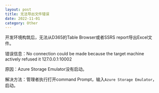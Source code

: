 ```yaml
---
layout: post
title: 无法导出文件错误
date: 2022-11-01
category: Other
---
```


开发环境构筑后，无法从D365的Table Browser或者SSRS report导出Excel文件。

错误信息：No connection could be made because the target machine actively refused it 127.0.0.1:10002

原因：Azure Storage Emulator没有启动。

解决方法：管理者执行打开command Prompt，输入`Azure Storage Emulator`，启动。
